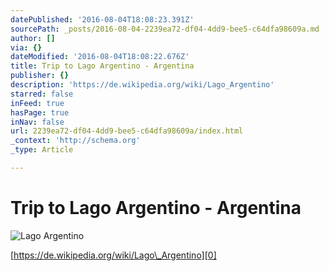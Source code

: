 ```yaml
---
datePublished: '2016-08-04T18:08:23.391Z'
sourcePath: _posts/2016-08-04-2239ea72-df04-4dd9-bee5-c64dfa98609a.md
author: []
via: {}
dateModified: '2016-08-04T18:08:22.676Z'
title: Trip to Lago Argentino - Argentina
publisher: {}
description: 'https://de.wikipedia.org/wiki/Lago_Argentino'
starred: false
inFeed: true
hasPage: true
inNav: false
url: 2239ea72-df04-4dd9-bee5-c64dfa98609a/index.html
_context: 'http://schema.org'
_type: Article

---
```

# Trip to Lago Argentino - Argentina
![Lago Argentino](https://the-grid-user-content.s3-us-west-2.amazonaws.com/bfb000b7-eed3-4cd7-a164-da57c80638d3.jpg)

[https://de.wikipedia.org/wiki/Lago\_Argentino][0]

[0]: https://de.wikipedia.org/wiki/Lago_Argentino "Lago Argentino"